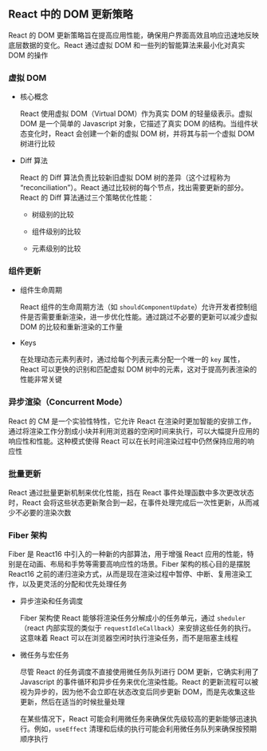 ## React 中的 DOM 更新策略

React 的 DOM 更新策略旨在提高应用性能，确保用户界面高效且响应迅速地反映底层数据的变化。React 通过虚拟 DOM 和一些列的智能算法来最小化对真实 DOM 的操作

### 虚拟 DOM

- 核心概念

  React 使用虚拟 DOM（Virtual DOM）作为真实 DOM 的轻量级表示。虚拟 DOM 是一个简单的 Javascript 对象，它描述了真实 DOM 的结构。当组件状态变化时，React 会创建一个新的虚拟 DOM 树，并将其与前一个虚拟 DOM 树进行比较

- Diff 算法

  React 的 Diff 算法负责比较新旧虚拟 DOM 树的差异（这个过程称为 “reconciliation”）。React 通过比较树的每个节点，找出需要更新的部分。React 的 Diff 算法通过三个策略优化性能：

  - 树级别的比较

  - 组件级别的比较

  - 元素级别的比较

### 组件更新

- 组件生命周期

  React 组件的生命周期方法（如 `shouldComponentUpdate`）允许开发者控制组件是否需要重新渲染，进一步优化性能。通过跳过不必要的更新可以减少虚拟 DOM 的比较和重新渲染的工作量

- Keys

  在处理动态元素列表时，通过给每个列表元素分配一个唯一的 `key` 属性，React 可以更快的识别和匹配虚拟 DOM 树中的元素，这对于提高列表渲染的性能非常关键

### 异步渲染（Concurrent Mode）

React 的 CM 是一个实验性特性，它允许 React 在渲染时更加智能的安排工作，通过将渲染工作分割成小块并利用浏览器的空闲时间来执行，可以大幅提升应用的响应性和性能。这种模式使得 React 可以在长时间渲染过程中仍然保持应用的响应性

### 批量更新

React 通过批量更新机制来优化性能，挡在 React 事件处理函数中多次更改状态时，React 会将这些状态更新聚合到一起，在事件处理完成后一次性更新，从而减少不必要的渲染次数

### Fiber 架构

Fiber 是 React16 中引入的一种新的内部算法，用于增强 React 应用的性能，特别是在动画、布局和手势等需要高响应性的场景。Fiber 架构的核心目的是摆脱 React16 之前的递归渲染方式，从而是现在渲染过程中暂停、中断、复用渲染工作，以及更灵活的分配和优先处理任务

- 异步渲染和任务调度

  Fiber 架构使 React 能够将渲染任务分解成小的任务单元，通过 `sheduler`（react 内部实现的类似于 `requestIdleCallback`）来安排这些任务的执行。这意味着 React 可以在浏览器空闲时执行渲染任务，而不是阻塞主线程

- 微任务与宏任务

  尽管 React 的任务调度不直接使用微任务队列进行 DOM 更新，它确实利用了 Javascript 的事件循环和异步任务来优化渲染性能。React 的更新流程可以被视为异步的，因为他不会立即在状态改变后同步更新 DOM，而是先收集这些更新，然后在适当的时候批量处理

  在某些情况下，React 可能会利用微任务来确保优先级较高的更新能够迅速执行。例如，`useEffect` 清理和后续的执行可能会利用微任务队列来确保按预期顺序执行
